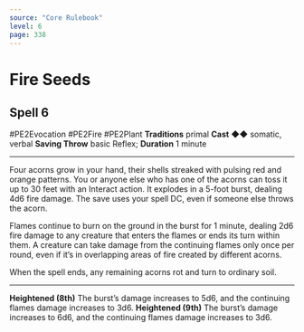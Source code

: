 ```yaml
---
source: "Core Rulebook"
level: 6
page: 338
---
```


# Fire Seeds
## Spell 6
#PE2Evocation #PE2Fire #PE2Plant 
**Traditions** primal
**Cast** ◆◆ somatic, verbal
**Saving Throw** basic Reflex; **Duration** 1 minute

-----
Four acorns grow in your hand, their shells streaked with pulsing red and orange patterns. You or anyone else who has one of the acorns can toss it up to 30 feet with an Interact action. It explodes in a 5-foot burst, dealing 4d6 fire damage. The save uses your spell DC, even if someone else throws the acorn.

Flames continue to burn on the ground in the burst for 1 minute, dealing 2d6 fire damage to any creature that enters the flames or ends its turn within them. A creature can take damage from the continuing flames only once per round, even if it’s in overlapping areas of fire created by different acorns.

When the spell ends, any remaining acorns rot and turn to ordinary soil.  

---
**Heightened (8th)** The burst’s damage increases to 5d6, and the continuing flames damage increases to 3d6. 
**Heightened (9th)** The burst’s damage increases to 6d6, and the continuing flames damage increases to 3d6.
